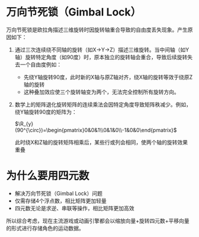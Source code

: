 # 万向节死锁（Gimbal Lock）

万向节死锁是欧拉角描述三维旋转时因旋转轴重合导致的自由度丢失现象。产生原因如下：

1. 通过三次连续绕不同轴的旋转（如X→Y→Z）描述三维旋转。当中间轴（如Y轴）旋转特定角度（如90度）时，原本独立的旋转轴会重合，导致后续旋转失去一个自由度例如：

   - 先绕Y轴旋转90度，此时新的X轴与原Z轴对齐，绕X轴的旋转等效于绕原Z轴的旋转
   - 这种叠加效应使三个旋转轴变为两个，无法完全控制所有旋转方向。

2. 数学上的矩阵退化旋转矩阵的连续乘法会因特定角度导致矩阵秩减少。例如，绕Y轴旋转90度的矩阵为：

   $\R_{y}(90^{\circ})=\begin{pmatrix}0&0&1\\0&1&0\\-1&0&0\end{pmatrix}$

   此时绕X和Z轴的旋转矩阵相乘后，某些行或列会相同，使两个轴的旋转效果重叠

# 为什么要用四元数

- 解决万向节死锁（Gimbal Lock）问题
- 仅需存储4个浮点数，相比矩阵更加轻量
- 四元数无论是求逆、串联等操作，相比矩阵更加高效

所以综合考虑，现在主流游戏或动画引擎都会以缩放向量+旋转四元数+平移向量的形式进行存储角色的运动数据。